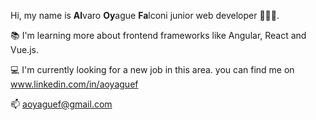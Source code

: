 Hi, my name is <strong>Al</strong>varo <strong>Oy</strong>ague <strong>Fa</strong>lconi 
junior web developer 🧑🏻‍💻.

📚 I'm learning more about frontend frameworks like Angular, React and Vue.js. 

💻 I'm currently looking for a new job in this area. you can find me on www.linkedin.com/in/aoyaguef

📫 aoyaguef@gmail.com
